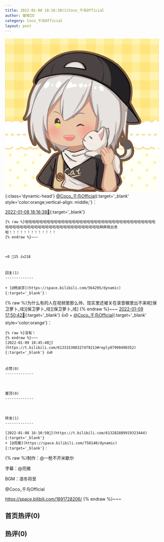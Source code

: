 ```yaml
---
title: 2022-01-08 18:16:38(1)Coco_千鸟Official
author: 御坂IO
category: Coco_千鸟Official
layout: post
---
```


![img](/images/85e485bc0dbd0cde4d15f24d7cffe9704618ad10.jpg){:class='dynamic-head'}
[@Coco_千鸟Official](https://space.bilibili.com/1891728206/dynamic){:target='_blank' style='color:orange;vertical-align: middle;'}：

[2022-01-08 18:16:38🔗](https://t.bilibili.com/613315308327479213){:target='_blank'}

~~~
{% raw %}哈哈哈哈哈哈哈哈哈哈哈哈哈哈哈哈哈哈哈哈哈哈哈哈哈哈哈哈哈哈哈哈哈哈哈哈哈哈哈哈哈哈哈哈哈哈哈哈哈哈哈哈哈哈哈哈哈哈哈哈哈哈麻麻我出息啦！！！！！！！！！！！！！
{% endraw %}~~~



↪️0 💬15 👍218


回复(1)
-------------

+ [@杨淑芬](https://space.bilibili.com/564295/dynamic){:target='_blank'}：
~~~
{% raw %}为什么有的人在视频里那么帅，现实里还被关在录音棚里出不来呢[保卫萝卜_哇][保卫萝卜_哇][保卫萝卜_哇]
{% endraw %}~~~
[2022-01-09 17:50:42🔗](https://t.bilibili.com/613315308327479213#reply97984268336){:target='_blank'} 👍0
    + [@Coco_千鸟Official](https://space.bilibili.com/1891728206/dynamic){:target='_blank' style='color:orange'}：
~~~
{% raw %}没有！
{% endraw %}~~~
[2022-01-09 18:45:48🔗](https://t.bilibili.com/613315308327479213#reply97990490352){:target='_blank'} 👍0


点赞(0)
-------------



置顶(0)
-------------



转发(1)
-------------

[2022-01-08 16:10:50🔗](https://t.bilibili.com/613282889919323444){:target='_blank'}
+ [@亮猪](https://space.bilibili.com/758140/dynamic){:target='_blank'}：
~~~
{% raw %}制作：@一枪不开米歇尔 

字幕：@亮猪 

BGM：凛冬将至



@Coco_千鸟Official 

https://space.bilibili.com/1891728206/
{% endraw %}~~~






首页热评(0)
-------------



热评(0)
-------------



